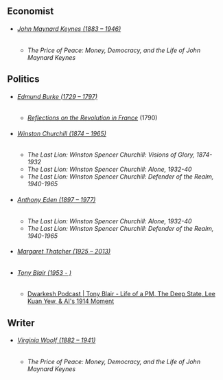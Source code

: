 
## Economist
- ###### [John Maynard Keynes (1883 – 1946)](https://en.wikipedia.org/wiki/John_Maynard_Keynes)
	- _The Price of Peace: Money, Democracy, and the Life of John Maynard Keynes_
## Politics
- ###### [Edmund Burke (1729 – 1797)](https://en.wikipedia.org/wiki/Edmund_Burke)
	- _[Reflections on the Revolution in France](https://en.wikipedia.org/wiki/Reflections_on_the_Revolution_in_France)_ (1790)
- ###### [Winston Churchill (1874 – 1965)](https://en.wikipedia.org/wiki/Winston_Churchill)
	- _The Last Lion: Winston Spencer Churchill: Visions of Glory, 1874-1932_
	- _The Last Lion: Winston Spencer Churchill: Alone, 1932-40_
	- _The Last Lion: Winston Spencer Churchill: Defender of the Realm, 1940-1965_
- ###### [Anthony Eden (1897 – 1977)](https://en.wikipedia.org/wiki/Anthony_Eden)
	- _The Last Lion: Winston Spencer Churchill: Alone, 1932-40_
	- _The Last Lion: Winston Spencer Churchill: Defender of the Realm, 1940-1965_
- ###### [Margaret Thatcher (1925 – 2013)](https://en.wikipedia.org/wiki/Margaret_Thatcher)
- ###### [Tony Blair (1953 - )](https://en.wikipedia.org/wiki/Tony_Blair)
	- [Dwarkesh Podcast | Tony Blair - Life of a PM, The Deep State, Lee Kuan Yew, & AI's 1914 Moment](https://www.dwarkeshpatel.com/p/tony-blair)
## Writer
- ###### [Virginia Woolf (1882 – 1941)](https://en.wikipedia.org/wiki/Virginia_Woolf)
	- _The Price of Peace: Money, Democracy, and the Life of John Maynard Keynes_